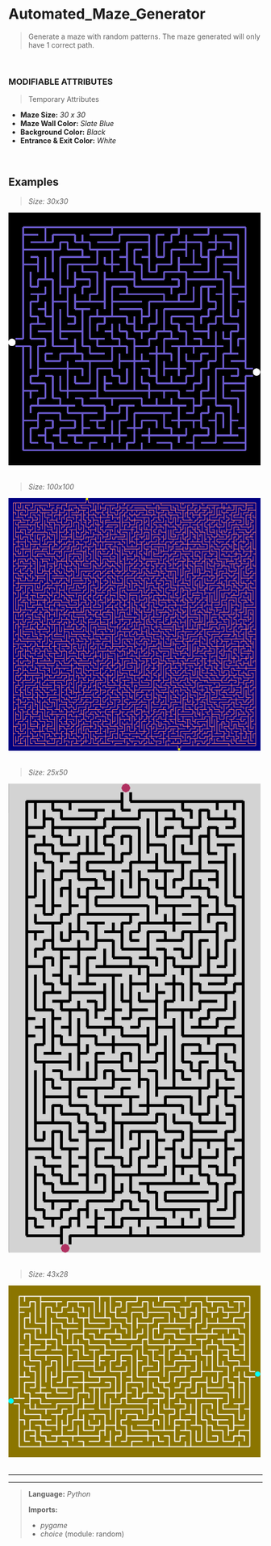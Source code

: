 # Automated_Maze_Generator
>  Generate a maze with random patterns. The maze generated will only have 1 correct path.

&nbsp;

### MODIFIABLE ATTRIBUTES
>Temporary Attributes
- **Maze Size:** _30 x 30_
- **Maze Wall Color:** _Slate Blue_
- **Background Color:** _Black_
- **Entrance & Exit Color:** _White_

&nbsp;

## Examples

> _Size: 30x30_
<img src = https://github.com/Kyros0718/Automated_Maze_Generator/blob/main/Images/30x30_Maze.png width="500">
&nbsp;

> _Size: 100x100_
<img src = https://github.com/Kyros0718/Automated_Maze_Generator/blob/main/Images/100x100_Maze.png width="500">
&nbsp;

> _Size: 25x50_
<img src = https://github.com/Kyros0718/Automated_Maze_Generator/blob/main/Images/25x50_Maze.png width="500">
&nbsp;

> _Size: 43x28_
<img src = https://github.com/Kyros0718/Automated_Maze_Generator/blob/main/Images/43x28_Maze.png width="500">
&nbsp;

---
---
> **Language:** _Python_
>
> **Imports:**
> - _pygame_
> - _choice_ (module: random)
